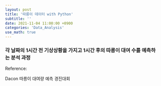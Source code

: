 ```yaml
---
layout: post
title: '따릉이 데이터 with Python'
subtitle: ''
date: 2021-11-04 11:00:00 +0900
categories: 'Data_Analysis'
use_math: true
---
```


### 각 날짜의 1시간 전 기상상황을 가지고 1시간 후의 따릉이 대여 수를 예측하는 분석 과정





Reference:

Dacon 따릉이 대여량 예측 경진대회 

